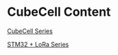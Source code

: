 # CubeCell Content

[CubeCell Series](/en/node/cubecell/index.html)

[STM32 + LoRa Series](/en/node/stm32/index.html)
